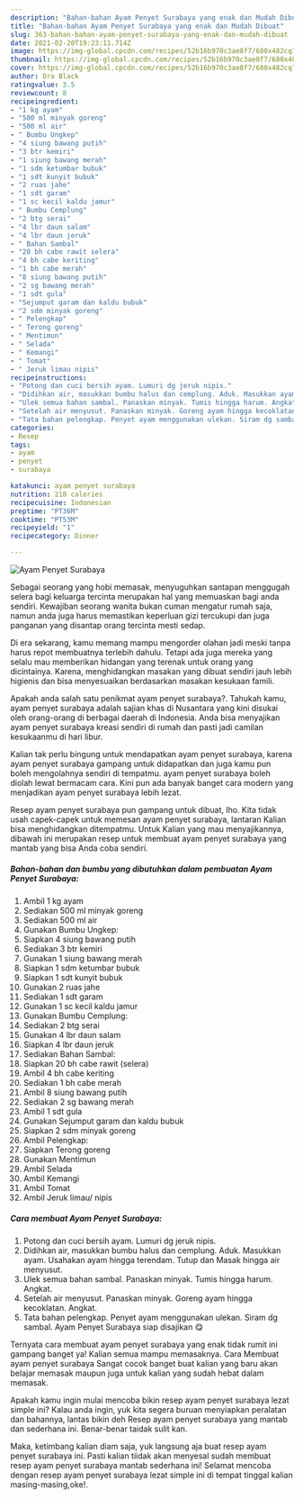 ```yaml
---
description: "Bahan-bahan Ayam Penyet Surabaya yang enak dan Mudah Dibuat"
title: "Bahan-bahan Ayam Penyet Surabaya yang enak dan Mudah Dibuat"
slug: 363-bahan-bahan-ayam-penyet-surabaya-yang-enak-dan-mudah-dibuat
date: 2021-02-20T19:23:11.714Z
image: https://img-global.cpcdn.com/recipes/52b16b970c3ae8f7/680x482cq70/ayam-penyet-surabaya-foto-resep-utama.jpg
thumbnail: https://img-global.cpcdn.com/recipes/52b16b970c3ae8f7/680x482cq70/ayam-penyet-surabaya-foto-resep-utama.jpg
cover: https://img-global.cpcdn.com/recipes/52b16b970c3ae8f7/680x482cq70/ayam-penyet-surabaya-foto-resep-utama.jpg
author: Ora Black
ratingvalue: 3.5
reviewcount: 8
recipeingredient:
- "1 kg ayam"
- "500 ml minyak goreng"
- "500 ml air"
- " Bumbu Ungkep"
- "4 siung bawang putih"
- "3 btr kemiri"
- "1 siung bawang merah"
- "1 sdm ketumbar bubuk"
- "1 sdt kunyit bubuk"
- "2 ruas jahe"
- "1 sdt garam"
- "1 sc kecil kaldu jamur"
- " Bumbu Cemplung"
- "2 btg serai"
- "4 lbr daun salam"
- "4 lbr daun jeruk"
- " Bahan Sambal"
- "20 bh cabe rawit selera"
- "4 bh cabe keriting"
- "1 bh cabe merah"
- "8 siung bawang putih"
- "2 sg bawang merah"
- "1 sdt gula"
- "Sejumput garam dan kaldu bubuk"
- "2 sdm minyak goreng"
- " Pelengkap"
- " Terong goreng"
- " Mentimun"
- " Selada"
- " Kemangi"
- " Tomat"
- " Jeruk limau nipis"
recipeinstructions:
- "Potong dan cuci bersih ayam. Lumuri dg jeruk nipis."
- "Didihkan air, masukkan bumbu halus dan cemplung. Aduk. Masukkan ayam. Usahakan ayam hingga terendam. Tutup dan Masak hingga air menyusut."
- "Ulek semua bahan sambal. Panaskan minyak. Tumis hingga harum. Angkat."
- "Setelah air menyusut. Panaskan minyak. Goreng ayam hingga kecoklatan. Angkat."
- "Tata bahan pelengkap. Penyet ayam menggunakan ulekan. Siram dg sambal. Ayam Penyet Surabaya siap disajikan 😋"
categories:
- Resep
tags:
- ayam
- penyet
- surabaya

katakunci: ayam penyet surabaya 
nutrition: 218 calories
recipecuisine: Indonesian
preptime: "PT36M"
cooktime: "PT53M"
recipeyield: "1"
recipecategory: Dinner

---
```



![Ayam Penyet Surabaya](https://img-global.cpcdn.com/recipes/52b16b970c3ae8f7/680x482cq70/ayam-penyet-surabaya-foto-resep-utama.jpg)

Sebagai seorang yang hobi memasak, menyuguhkan santapan menggugah selera bagi keluarga tercinta merupakan hal yang memuaskan bagi anda sendiri. Kewajiban seorang  wanita bukan cuman mengatur rumah saja, namun anda juga harus memastikan keperluan gizi tercukupi dan juga panganan yang disantap orang tercinta mesti sedap.

Di era  sekarang, kamu memang mampu mengorder olahan jadi meski tanpa harus repot membuatnya terlebih dahulu. Tetapi ada juga mereka yang selalu mau memberikan hidangan yang terenak untuk orang yang dicintainya. Karena, menghidangkan masakan yang dibuat sendiri jauh lebih higienis dan bisa menyesuaikan berdasarkan masakan kesukaan famili. 



Apakah anda salah satu penikmat ayam penyet surabaya?. Tahukah kamu, ayam penyet surabaya adalah sajian khas di Nusantara yang kini disukai oleh orang-orang di berbagai daerah di Indonesia. Anda bisa menyajikan ayam penyet surabaya kreasi sendiri di rumah dan pasti jadi camilan kesukaanmu di hari libur.

Kalian tak perlu bingung untuk mendapatkan ayam penyet surabaya, karena ayam penyet surabaya gampang untuk didapatkan dan juga kamu pun boleh mengolahnya sendiri di tempatmu. ayam penyet surabaya boleh diolah lewat bermacam cara. Kini pun ada banyak banget cara modern yang menjadikan ayam penyet surabaya lebih lezat.

Resep ayam penyet surabaya pun gampang untuk dibuat, lho. Kita tidak usah capek-capek untuk memesan ayam penyet surabaya, lantaran Kalian bisa menghidangkan ditempatmu. Untuk Kalian yang mau menyajikannya, dibawah ini merupakan resep untuk membuat ayam penyet surabaya yang mantab yang bisa Anda coba sendiri.

<!--inarticleads1-->

##### Bahan-bahan dan bumbu yang dibutuhkan dalam pembuatan Ayam Penyet Surabaya:

1. Ambil 1 kg ayam
1. Sediakan 500 ml minyak goreng
1. Sediakan 500 ml air
1. Gunakan  Bumbu Ungkep:
1. Siapkan 4 siung bawang putih
1. Sediakan 3 btr kemiri
1. Gunakan 1 siung bawang merah
1. Siapkan 1 sdm ketumbar bubuk
1. Siapkan 1 sdt kunyit bubuk
1. Gunakan 2 ruas jahe
1. Sediakan 1 sdt garam
1. Gunakan 1 sc kecil kaldu jamur
1. Gunakan  Bumbu Cemplung:
1. Sediakan 2 btg serai
1. Gunakan 4 lbr daun salam
1. Siapkan 4 lbr daun jeruk
1. Sediakan  Bahan Sambal:
1. Siapkan 20 bh cabe rawit (selera)
1. Ambil 4 bh cabe keriting
1. Sediakan 1 bh cabe merah
1. Ambil 8 siung bawang putih
1. Sediakan 2 sg bawang merah
1. Ambil 1 sdt gula
1. Gunakan Sejumput garam dan kaldu bubuk
1. Siapkan 2 sdm minyak goreng
1. Ambil  Pelengkap:
1. Siapkan  Terong goreng
1. Gunakan  Mentimun
1. Ambil  Selada
1. Ambil  Kemangi
1. Ambil  Tomat
1. Ambil  Jeruk limau/ nipis




<!--inarticleads2-->

##### Cara membuat Ayam Penyet Surabaya:

1. Potong dan cuci bersih ayam. Lumuri dg jeruk nipis.
1. Didihkan air, masukkan bumbu halus dan cemplung. Aduk. Masukkan ayam. Usahakan ayam hingga terendam. Tutup dan Masak hingga air menyusut.
1. Ulek semua bahan sambal. Panaskan minyak. Tumis hingga harum. Angkat.
1. Setelah air menyusut. Panaskan minyak. Goreng ayam hingga kecoklatan. Angkat.
1. Tata bahan pelengkap. Penyet ayam menggunakan ulekan. Siram dg sambal. Ayam Penyet Surabaya siap disajikan 😋




Ternyata cara membuat ayam penyet surabaya yang enak tidak rumit ini gampang banget ya! Kalian semua mampu memasaknya. Cara Membuat ayam penyet surabaya Sangat cocok banget buat kalian yang baru akan belajar memasak maupun juga untuk kalian yang sudah hebat dalam memasak.

Apakah kamu ingin mulai mencoba bikin resep ayam penyet surabaya lezat simple ini? Kalau anda ingin, yuk kita segera buruan menyiapkan peralatan dan bahannya, lantas bikin deh Resep ayam penyet surabaya yang mantab dan sederhana ini. Benar-benar taidak sulit kan. 

Maka, ketimbang kalian diam saja, yuk langsung aja buat resep ayam penyet surabaya ini. Pasti kalian tiidak akan menyesal sudah membuat resep ayam penyet surabaya mantab sederhana ini! Selamat mencoba dengan resep ayam penyet surabaya lezat simple ini di tempat tinggal kalian masing-masing,oke!.

